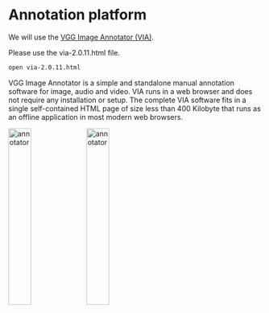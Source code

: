 # Annotation platform

We will use the [VGG Image Annotator (VIA)](https://www.robots.ox.ac.uk/~vgg/software/via/).

Please use the via-2.0.11.html file.

```bash
open via-2.0.11.html
```

VGG Image Annotator is a simple and standalone manual annotation software for image, audio and video. VIA runs in a web browser and does not require any installation or setup. The complete VIA software fits in a single self-contained HTML page of size less than 400 Kilobyte that runs as an offline application in most modern web browsers.

<img src="https://www.robots.ox.ac.uk/~vgg/software/via/images/via_demo_screenshot2_via-2.0.2.jpg" style="width: 30%;" alt="annotator" class="inline"/> <img src="https://www.robots.ox.ac.uk/~vgg/software/via/images/via_video_annotator.png" alt="annotator" class="inline" style="width: 30%;" />
